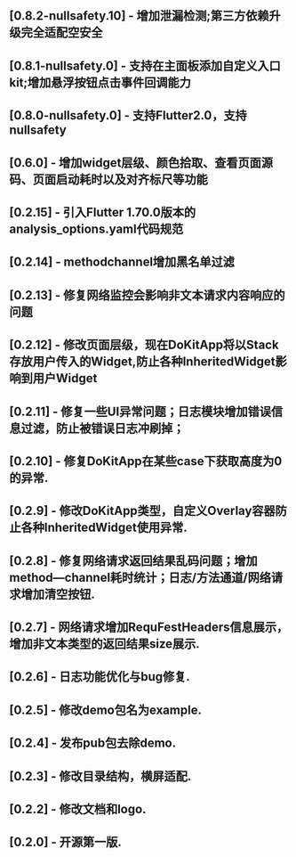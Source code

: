 ## [0.8.2-nullsafety.10] - 增加泄漏检测;第三方依赖升级完全适配空安全
## [0.8.1-nullsafety.0] - 支持在主面板添加自定义入口kit;增加悬浮按钮点击事件回调能力
## [0.8.0-nullsafety.0] - 支持Flutter2.0，支持nullsafety
## [0.6.0] - 增加widget层级、颜色拾取、查看页面源码、页面启动耗时以及对齐标尺等功能
## [0.2.15] - 引入Flutter 1.70.0版本的analysis_options.yaml代码规范
## [0.2.14] - methodchannel增加黑名单过滤
## [0.2.13] - 修复网络监控会影响非文本请求内容响应的问题
## [0.2.12] - 修改页面层级，现在DoKitApp将以Stack存放用户传入的Widget,防止各种InheritedWidget影响到用户Widget
## [0.2.11] - 修复一些UI异常问题；日志模块增加错误信息过滤，防止被错误日志冲刷掉；
## [0.2.10] - 修复DoKitApp在某些case下获取高度为0的异常.
## [0.2.9] - 修改DoKitApp类型，自定义Overlay容器防止各种InheritedWidget使用异常.
## [0.2.8] - 修复网络请求返回结果乱码问题；增加method—channel耗时统计；日志/方法通道/网络请求增加清空按钮.
## [0.2.7] - 网络请求增加RequFestHeaders信息展示，增加非文本类型的返回结果size展示.
## [0.2.6] - 日志功能优化与bug修复.
## [0.2.5] - 修改demo包名为example.
## [0.2.4] - 发布pub包去除demo.
## [0.2.3] - 修改目录结构，横屏适配.
## [0.2.2] - 修改文档和logo.
## [0.2.0] - 开源第一版.
